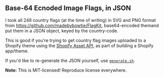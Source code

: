 ## Base-64 Ecnoded Image Flags, in JSON

I took all 248 country flags (at the time of writing) in SVG and PNG format from https://github.com/madebybowtie/FlagKit, base64-encoded themand put them in a JSON object, keyed by the country-code.

This is good if you're trying to get country flag images uploaded to a Shopify theme using the [Shopify Asset API](https://help.shopify.com/en/api/reference/online-store/asset#update-2019-10), as part of building a Shopify app/theme.

If you'd like to re-generate the JSON yourself, use [`generate.sh`](./generate.sh).

**Note:** This is MIT-licensed! Reproduce license everywhere.

